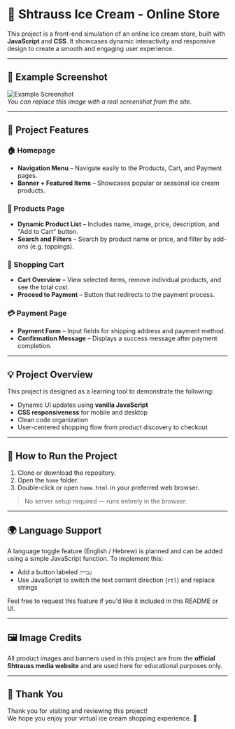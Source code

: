 # 🍦 Shtrauss Ice Cream - Online Store

This project is a front-end simulation of an online ice cream store, built with **JavaScript** and **CSS**. It showcases dynamic interactivity and responsive design to create a smooth and engaging user experience.

---

## 📸 Example Screenshot

![Example Screenshot](images/example.png)  
*You can replace this image with a real screenshot from the site.*

---

## 🚀 Project Features

### 🏠 Homepage
- **Navigation Menu** – Navigate easily to the Products, Cart, and Payment pages.
- **Banner + Featured Items** – Showcases popular or seasonal ice cream products.

### 🍧 Products Page
- **Dynamic Product List** – Includes name, image, price, description, and "Add to Cart" button.
- **Search and Filters** – Search by product name or price, and filter by add-ons (e.g. toppings).

### 🛒 Shopping Cart
- **Cart Overview** – View selected items, remove individual products, and see the total cost.
- **Proceed to Payment** – Button that redirects to the payment process.

### 💳 Payment Page
- **Payment Form** – Input fields for shipping address and payment method.
- **Confirmation Message** – Displays a success message after payment completion.

---

## 💡 Project Overview

This project is designed as a learning tool to demonstrate the following:

- Dynamic UI updates using **vanilla JavaScript**
- **CSS responsiveness** for mobile and desktop
- Clean code organization
- User-centered shopping flow from product discovery to checkout

---

## 🔧 How to Run the Project

1. Clone or download the repository.
2. Open the `home` folder.
3. Double-click or open `home.html` in your preferred web browser.

> No server setup required — runs entirely in the browser.

---

## 🌍 Language Support

A language toggle feature (English / Hebrew) is planned and can be added using a simple JavaScript function. To implement this:

- Add a button labeled `עברית`
- Use JavaScript to switch the text content direction (`rtl`) and replace strings

Feel free to request this feature if you'd like it included in this README or UI.

---

## 🖼 Image Credits

All product images and banners used in this project are from the **official Shtrauss media website** and are used here for educational purposes only.

---

## 🙏 Thank You

Thank you for visiting and reviewing this project!  
We hope you enjoy your virtual ice cream shopping experience. 🍨

